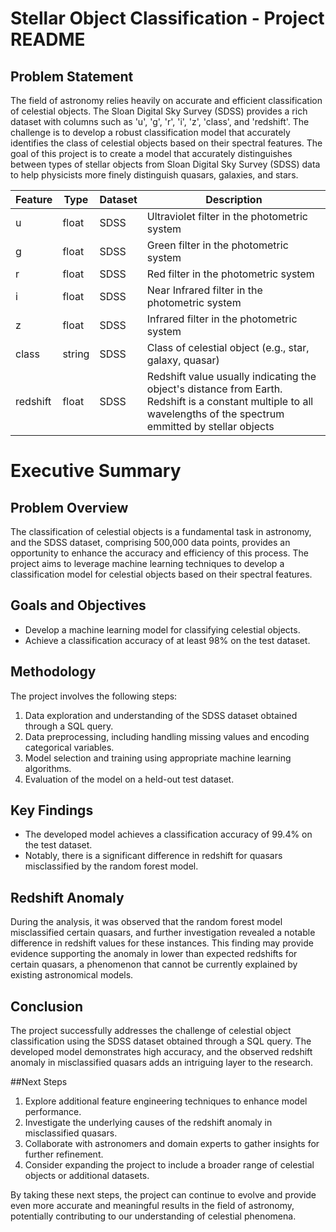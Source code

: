 # Stellar Object Classification - Project README 
## Problem Statement
The field of astronomy relies heavily on accurate and efficient classification of celestial objects. The Sloan Digital Sky Survey (SDSS) provides a rich dataset with columns such as 'u', 'g', 'r', 'i', 'z', 'class', and 'redshift'. The challenge is to develop a robust classification model that accurately identifies the class of celestial objects based on their spectral features. The goal of this project is to create a model that accurately distinguishes between types of stellar objects from Sloan Digital Sky Survey (SDSS) data to help physicists more finely distinguish quasars, galaxies, and stars.



| Feature    | Type    | Dataset | Description                                        |
|------------|---------|---------|----------------------------------------------------|
| u          | float   | SDSS    | Ultraviolet filter in the photometric system              |
| g          | float   | SDSS    |  Green filter in the photometric system              |
| r          | float   | SDSS    | Red filter in the photometric system              |
| i          | float   | SDSS    | Near Infrared filter in the photometric system        |
| z          | float   | SDSS    | Infrared filter in the photometric system        |
| class      | string  | SDSS    | Class of celestial object (e.g., star, galaxy, quasar) |
| redshift   | float   | SDSS    | Redshift value usually indicating the object's distance from Earth.  Redshift is a constant multiple to all wavelengths of the spectrum emmitted by stellar objects|

# Executive Summary
## Problem Overview
The classification of celestial objects is a fundamental task in astronomy, and the SDSS dataset, comprising 500,000 data points, provides an opportunity to enhance the accuracy and efficiency of this process. The project aims to leverage machine learning techniques to develop a classification model for celestial objects based on their spectral features.

## Goals and Objectives
* Develop a machine learning model for classifying celestial objects.
* Achieve a classification accuracy of at least 98% on the test dataset.
## Methodology
The project involves the following steps:

1. Data exploration and understanding of the SDSS dataset obtained through a SQL query.
2. Data preprocessing, including handling missing values and encoding categorical variables.
3. Model selection and training using appropriate machine learning algorithms.
4. Evaluation of the model on a held-out test dataset.
## Key Findings
* The developed model achieves a classification accuracy of 99.4% on the test dataset.
* Notably, there is a significant difference in redshift for quasars misclassified by the random forest model.
## Redshift Anomaly
During the analysis, it was observed that the random forest model misclassified certain quasars, and further investigation revealed a notable difference in redshift values for these instances. This finding may provide evidence supporting the anomaly in lower than expected redshifts for certain quasars, a phenomenon that cannot be currently explained by existing astronomical models.

## Conclusion
The project successfully addresses the challenge of celestial object classification using the SDSS dataset obtained through a SQL query. The developed model demonstrates high accuracy, and the observed redshift anomaly in misclassified quasars adds an intriguing layer to the research.

##Next Steps
1. Explore additional feature engineering techniques to enhance model performance.
2. Investigate the underlying causes of the redshift anomaly in misclassified quasars.
3. Collaborate with astronomers and domain experts to gather insights for further refinement.
4. Consider expanding the project to include a broader range of celestial objects or additional datasets.

By taking these next steps, the project can continue to evolve and provide even more accurate and meaningful results in the field of astronomy, potentially contributing to our understanding of celestial phenomena.